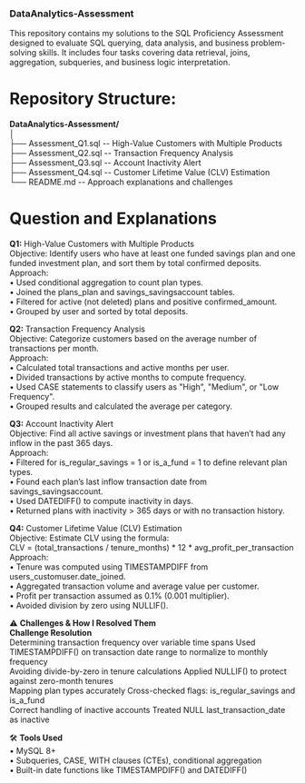 ### DataAnalytics-Assessment  

This repository contains my solutions to the SQL Proficiency Assessment designed to evaluate SQL querying, data analysis, and business problem-solving skills. It includes four tasks covering data retrieval, joins, aggregation, subqueries, and business logic interpretation.    
  
# Repository Structure:  
**DataAnalytics-Assessment/**  
│  
├── Assessment_Q1.sql  -- High-Value Customers with Multiple Products    
├── Assessment_Q2.sql  -- Transaction Frequency Analysis    
├── Assessment_Q3.sql  -- Account Inactivity Alert    
├── Assessment_Q4.sql  -- Customer Lifetime Value (CLV) Estimation    
└── README.md          -- Approach explanations and challenges    
  
# Question and Explanations  
**Q1:** High-Value Customers with Multiple Products  
Objective: Identify users who have at least one funded savings plan and one funded investment plan, and sort them by total confirmed deposits.  
Approach:  
•	Used conditional aggregation to count plan types.  
•	Joined the plans_plan and savings_savingsaccount tables.  
•	Filtered for active (not deleted) plans and positive confirmed_amount.  
•	Grouped by user and sorted by total deposits.  
  
**Q2:** Transaction Frequency Analysis  
Objective: Categorize customers based on the average number of transactions per month.  
Approach:  
•	Calculated total transactions and active months per user.  
•	Divided transactions by active months to compute frequency.  
•	Used CASE statements to classify users as "High", "Medium", or "Low Frequency".  
•	Grouped results and calculated the average per category.  
  
**Q3:** Account Inactivity Alert  
Objective: Find all active savings or investment plans that haven’t had any inflow in the past 365 days.  
Approach:  
•	Filtered for is_regular_savings = 1 or is_a_fund = 1 to define relevant plan types.  
•	Found each plan’s last inflow transaction date from savings_savingsaccount.  
•	Used DATEDIFF() to compute inactivity in days.  
•	Returned plans with inactivity > 365 days or with no transaction history.  
  
**Q4:** Customer Lifetime Value (CLV) Estimation  
Objective: Estimate CLV using the formula:  
CLV = (total_transactions / tenure_months) * 12 * avg_profit_per_transaction  
Approach:  
•	Tenure was computed using TIMESTAMPDIFF from users_customuser.date_joined.  
•	Aggregated transaction volume and average value per customer.  
•	Profit per transaction assumed as 0.1% (0.001 multiplier).  
•	Avoided division by zero using NULLIF().  
  
⚠️ **Challenges & How I Resolved Them**  
**Challenge	Resolution**  
Determining transaction frequency over variable time spans	Used TIMESTAMPDIFF() on transaction date range to normalize to monthly frequency  
Avoiding divide-by-zero in tenure calculations	Applied NULLIF() to protect against zero-month tenures  
Mapping plan types accurately	Cross-checked flags: is_regular_savings and is_a_fund  
Correct handling of inactive accounts	Treated NULL last_transaction_date as inactive  
  
🛠️ **Tools Used**  
•	MySQL 8+  
•	Subqueries, CASE, WITH clauses (CTEs), conditional aggregation  
•	Built-in date functions like TIMESTAMPDIFF() and DATEDIFF()  
